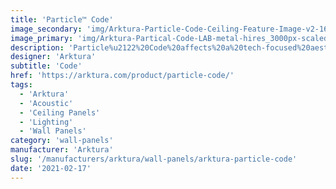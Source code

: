 ```yaml
---
title: 'Particle™ Code'
image_secondary: 'img/Arktura-Particle-Code-Ceiling-Feature-Image-v2-1600x1600.png'
image_primary: 'img/Arktura-Partical-Code-LAB-metal-hires_3000px-scaled.jpg'
description: 'Particle%u2122%20Code%20affects%20a%20tech-focused%20aesthetic%20to%20your%20space%20with%20linear%20micro-perforations%20inspired%20by%20genome%20sequencing%20and%20lines%20of%20digital%20code.%20Similar%20to%20our%20Vapor%AE%20Products%2C%20this%20panel%20system%20is%20fully%20compatible%20with%20Arktura%27s%20Vertika%AE%20wall%20channel%20and%20standard%20grid%20systems%2C%20to%20make%20installation%20across%20walls%20and%20tiled%20ceiling%20systems%20effortless.%20Add%20available%20custom%20colors%2C%20non-woven%20acoustic%20fabric%20backers%2C%20to%20reduce%20noise%2C%20and%20Arktura%27s%20integrated%20lighting%2C%20and%20the%20possibilities%20are%20truly%20endless.'
designer: 'Arktura'
subtitle: 'Code'
href: 'https://arktura.com/product/particle-code/'
tags:
  - 'Arktura'
  - 'Acoustic'
  - 'Ceiling Panels'
  - 'Lighting'
  - 'Wall Panels'
category: 'wall-panels'
manufacturer: 'Arktura'
slug: '/manufacturers/arktura/wall-panels/arktura-particle-code'
date: '2021-02-17'
---
```

